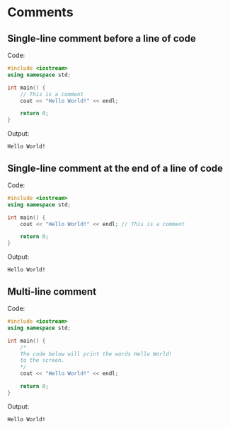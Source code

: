 # Comments

## Single-line comment before a line of code

Code:

```cpp
#include <iostream>
using namespace std;

int main() {
    // This is a comment
    cout << "Hello World!" << endl;

    return 0;
}
```

Output:

```text
Hello World!
```

## Single-line comment at the end of a line of code

Code:

```cpp
#include <iostream>
using namespace std;

int main() {
    cout << "Hello World!" << endl; // This is a comment

    return 0;
}
```

Output:

```text
Hello World!
```

## Multi-line comment

Code:

```cpp
#include <iostream>
using namespace std;

int main() {
    /* 
    The code below will print the words Hello World!
    to the screen.
    */  
    cout << "Hello World!" << endl;

    return 0;
}
```

Output:

```text
Hello World!
```